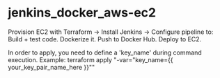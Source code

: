 # jenkins_docker_aws-ec2
Provision EC2 with Terraform → Install Jenkins → Configure pipeline to:  Build + test code.  Dockerize it.  Push to Docker Hub.  Deploy to EC2.

In order to apply, you need to define a 'key_name' during command execution.
Example: terraform apply "-var="key_name={{ your_key_pair_name_here }}""
